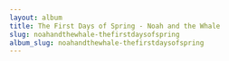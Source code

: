 ```yaml
---
layout: album
title: The First Days of Spring - Noah and the Whale
slug: noahandthewhale-thefirstdaysofspring
album_slug: noahandthewhale-thefirstdaysofspring
---
```

